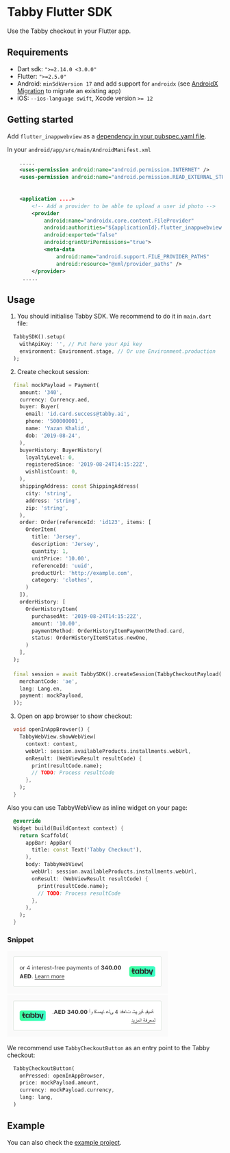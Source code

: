 <!-- 
This README describes the package. If you publish this package to pub.dev,
this README's contents appear on the landing page for your package.

For information about how to write a good package README, see the guide for
[writing package pages](https://dart.dev/guides/libraries/writing-package-pages). 

For general information about developing packages, see the Dart guide for
[creating packages](https://dart.dev/guides/libraries/create-library-packages)
and the Flutter guide for
[developing packages and plugins](https://flutter.dev/developing-packages). 
-->
# Tabby Flutter SDK

Use the Tabby checkout in your Flutter app.

## Requirements

- Dart sdk: `">=2.14.0 <3.0.0"`
- Flutter: `">=2.5.0"`
- Android: `minSdkVersion 17` and add support for `androidx` (see [AndroidX Migration](https://flutter.dev/docs/development/androidx-migration) to migrate an existing app)
- iOS: `--ios-language swift`, Xcode version `>= 12`

## Getting started

Add `flutter_inappwebview` as a [dependency in your pubspec.yaml file](https://flutter.io/using-packages/).

In your `android/app/src/main/AndroidManifest.xml`

```xml
    .....
    <uses-permission android:name="android.permission.INTERNET" />
    <uses-permission android:name="android.permission.READ_EXTERNAL_STORAGE" />


    <application ....>
        <!-- Add a provider to be able to upload a user id photo -->
        <provider
            android:name="androidx.core.content.FileProvider"
            android:authorities="${applicationId}.flutter_inappwebview.fileprovider"
            android:exported="false"
            android:grantUriPermissions="true">
            <meta-data
                android:name="android.support.FILE_PROVIDER_PATHS"
                android:resource="@xml/provider_paths" />
        </provider>
     .....
```

## Usage

1) You should initialise Tabby SDK. We recommend to do it in `main.dart` file:

```dart
  TabbySDK().setup(
    withApiKey: '', // Put here your Api key
    environment: Environment.stage, // Or use Environment.production
  );
```

2) Create checkout session:

```dart
  final mockPayload = Payment(
    amount: '340',
    currency: Currency.aed,
    buyer: Buyer(
      email: 'id.card.success@tabby.ai',
      phone: '500000001',
      name: 'Yazan Khalid',
      dob: '2019-08-24',
    ),
    buyerHistory: BuyerHistory(
      loyaltyLevel: 0,
      registeredSince: '2019-08-24T14:15:22Z',
      wishlistCount: 0,
    ),
    shippingAddress: const ShippingAddress(
      city: 'string',
      address: 'string',
      zip: 'string',
    ),
    order: Order(referenceId: 'id123', items: [
      OrderItem(
        title: 'Jersey',
        description: 'Jersey',
        quantity: 1,
        unitPrice: '10.00',
        referenceId: 'uuid',
        productUrl: 'http://example.com',
        category: 'clothes',
      )
    ]),
    orderHistory: [
      OrderHistoryItem(
        purchasedAt: '2019-08-24T14:15:22Z',
        amount: '10.00',
        paymentMethod: OrderHistoryItemPaymentMethod.card,
        status: OrderHistoryItemStatus.newOne,
      )
    ],
  );

  final session = await TabbySDK().createSession(TabbyCheckoutPayload(
    merchantCode: 'ae',
    lang: Lang.en,
    payment: mockPayload,
  ));
```

3) Open on app browser to show checkout: 

```dart
  void openInAppBrowser() {
    TabbyWebView.showWebView(
      context: context,
      webUrl: session.availableProducts.installments.webUrl,
      onResult: (WebViewResult resultCode) {
        print(resultCode.name);
        // TODO: Process resultCode
      },
    );
  }
```

Also you can use TabbyWebView as inline widget on your page:

```dart
  @override
  Widget build(BuildContext context) {
    return Scaffold(
      appBar: AppBar(
        title: const Text('Tabby Checkout'),
      ),
      body: TabbyWebView(
        webUrl: session.availableProducts.installments.webUrl,
        onResult: (WebViewResult resultCode) {
          print(resultCode.name);
          // TODO: Process resultCode
        },
      ),
    );
  }
```

### Snippet
<p>
  <img src="./docs/snippet_en.png" width="375" title="english button">
  <img src="./docs/snippet_ar.png" width="375" title="arabic button">
</p>


We recommend use `TabbyCheckoutButton` as an entry point to the Tabby checkout:

```dart
  TabbyCheckoutButton(
    onPressed: openInAppBrowser,
    price: mockPayload.amount,
    currency: mockPayload.currency,
    lang: lang,
  )
```

## Example

You can also check the [example project](https://github.com/tabby-ai/tabby-flutter-sdk/tree/master/example).